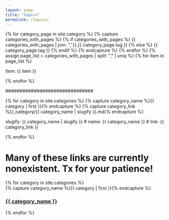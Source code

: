 ```yaml
---
layout: page
title: "topics"
permalink: /topics/
---
```


<div>
  <!-- add tags together with ',' in _category -->
  {% for category_page in site.category %}
    {% capture categories_with_pages %}
      {% if categories_with_pages %}
        {{ categories_with_pages | join: ","}},{{ category_page.tag }}
      {% else %}
        {{ category_page.tag }}
      {% endif %}
    {% endcapture %}
  {% endfor %}
  <!-- split tags into list -->
  {% assign page_list = categories_with_pages | split: "," | uniq %}
  {% for item in page_list %}
    <p>item: {{ item }}</p>
  {% endfor %}
  <p>###############################</p>
  {% for category in site.categories %}
    {% capture category_name %}{{ category | first }}{% endcapture %}
    {% capture category_link %}/_category/{{ category_name | slugify }}.md{% endcapture %}
    <p>slugify: {{ category_name | slugify }} # name: {{ category_name }} # link: {{ category_link }}</p>
  {% endfor %}
</div>

<h1>Many of these links are currently nonexistent. Tx for your patience!</h1>

<div id="archives">
  {% for category in site.categories %}
  <div>
    {% capture category_name %}{{ category | first }}{% endcapture %}
    <h3><a href="{{ site.baseurl }}/topics/{{ category_name | slugify}}">{{ category_name }}</a></h3>
  </div>
  {% endfor %}
</div>

<!-- Old code that lists categories with posts repeated: -->
<!-- {% for category in site.categories %}
  <div class="archive-group">
    {% capture category_name %}{{ category | first }}{% endcapture %}
    <div id="#{{ category_name | slugize }}"></div>
    <p></p>

    <h3 class="category-head">{{ category_name }}</h3>
    <a name="{{ category_name | slugize }}"></a>
    {% for post in site.categories[category_name] %}
    <article class="archive-item">
      <h4><a href="{{ site.baseurl }}{{ post.url }}">{{post.title}}</a></h4>
    </article>
    {% endfor %}
  </div>
{% endfor %} -->
